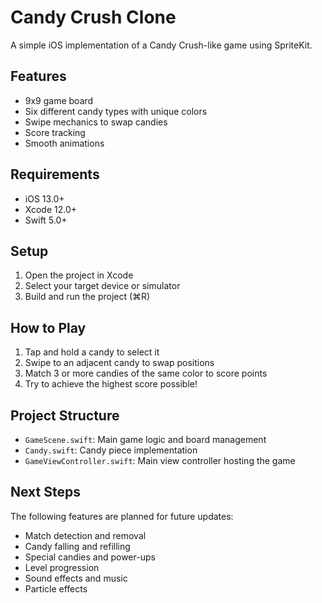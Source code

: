 # Candy Crush Clone

A simple iOS implementation of a Candy Crush-like game using SpriteKit.

## Features

- 9x9 game board
- Six different candy types with unique colors
- Swipe mechanics to swap candies
- Score tracking
- Smooth animations

## Requirements

- iOS 13.0+
- Xcode 12.0+
- Swift 5.0+

## Setup

1. Open the project in Xcode
2. Select your target device or simulator
3. Build and run the project (⌘R)

## How to Play

1. Tap and hold a candy to select it
2. Swipe to an adjacent candy to swap positions
3. Match 3 or more candies of the same color to score points
4. Try to achieve the highest score possible!

## Project Structure

- `GameScene.swift`: Main game logic and board management
- `Candy.swift`: Candy piece implementation
- `GameViewController.swift`: Main view controller hosting the game

## Next Steps

The following features are planned for future updates:
- Match detection and removal
- Candy falling and refilling
- Special candies and power-ups
- Level progression
- Sound effects and music
- Particle effects 
